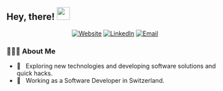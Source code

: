 ## Hey, there! <img src="https://raw.githubusercontent.com/iampavangandhi/iampavangandhi/master/gifs/Hi.gif" width="30px">

<p align="center">
<a href="https://simonisler.ch/"><img alt="Website" src="https://img.shields.io/badge/Website-simonisler.ch-blue?style=flat-square&logo=google-chrome"></a>
<a href="https://www.linkedin.com/in/simon-isler-940279166/"><img alt="LinkedIn" src="https://img.shields.io/badge/LinkedIn-Simon%20Isler-blue?style=flat-square&logo=linkedin"></a>
<a href="mailto:mail@simonisler.ch"><img alt="Email" src="https://img.shields.io/badge/Email-mail@simonisler.ch-blue?style=flat-square&logo=gmail"></a>
</p>

### 👨🏻‍💻 About Me

- 🔭 &nbsp; Exploring new technologies and developing software solutions and quick hacks.
- 💼 &nbsp; Working as a Software Developer in Switzerland.
